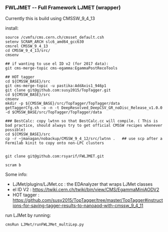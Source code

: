 ### FWLJMET -- Full Framework LJMET (wrapper)

Currently this is build using CMSSW_9_4_13

install:

	source /cvmfs/cms.cern.ch/cmsset_default.csh
	setenv SCRAM_ARCH slc6_amd64_gcc630
	cmsrel CMSSW_9_4_13
	cd CMSSW_9_4_13/src/
	cmsenv

	## if wanting to use el ID v2 (for 2017 data):
	git cms-merge-topic cms-egamma:EgammaPostRecoTools

	## HOT tagger
	cd ${CMSSW_BASE}/src
	git cms-merge-topic -u pastika:AddAxis1_946p1
	git clone git@github.com:susy2015/TopTagger.git
	cd ${CMSSW_BASE}/src
	cmsenv
	mkdir -p ${CMSSW_BASE}/src/TopTagger/TopTagger/data
	getTaggerCfg.sh -o -n -t DeepResolved_DeepCSV_GR_noDisc_Release_v1.0.0 -d $CMSSW_BASE/src/TopTagger/TopTagger/data

	### BestCalc: copy lwtnn so that BestCalc.cc will compile. ( This is bad practice, should always try to get official CMSSW recipes whenever possible)
	cd ${CMSSW_BASE}/src
	cp -r ~jmanagan/nobackup/CMSSW_9_4_12/src/lwtnn .   ## use scp after a Fermilab kinit to copy onto non-LPC clusters


	git clone git@github.com:rsyarif/FWLJMET.git

	scram b

Some info:

- LJMet/plugins/LJMet.cc : the EDAnalyzer that wraps LJMet classes
- el ID V2 : https://twiki.cern.ch/twiki/bin/view/CMS/EgammaMiniAODV2
- HOT tagger : https://github.com/susy2015/TopTagger/tree/master/TopTagger#instructions-for-saving-tagger-results-to-nanoaod-with-cmssw_9_4_11

run LJMet by running:

    cmsRun LJMet/runFWLJMet_multiLep.py
